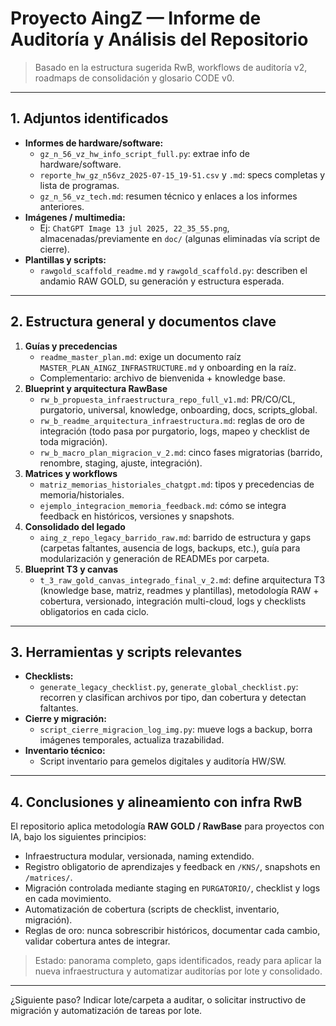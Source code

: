 # Proyecto AingZ — Informe de Auditoría y Análisis del Repositorio

> Basado en la estructura sugerida RwB, workflows de auditoría v2, roadmaps de consolidación y glosario CODE v0. 

---

## 1. Adjuntos identificados
- **Informes de hardware/software:**
  - `gz_n_56_vz_hw_info_script_full.py`: extrae info de hardware/software.
  - `reporte_hw_gz_n56vz_2025-07-15_19-51.csv` y `.md`: specs completas y lista de programas.
  - `gz_n_56_vz_tech.md`: resumen técnico y enlaces a los informes anteriores.
- **Imágenes / multimedia:**
  - Ej: `ChatGPT Image 13 jul 2025, 22_35_55.png`, almacenadas/previamente en `doc/` (algunas eliminadas vía script de cierre).
- **Plantillas y scripts:**
  - `rawgold_scaffold_readme.md` y `rawgold_scaffold.py`: describen el andamio RAW GOLD, su generación y estructura esperada.

---

## 2. Estructura general y documentos clave

1. **Guías y precedencias**  
   - `readme_master_plan.md`: exige un documento raíz `MASTER_PLAN_AINGZ_INFRASTRUCTURE.md` y onboarding en la raíz.  
   - Complementario: archivo de bienvenida + knowledge base.
2. **Blueprint y arquitectura RawBase**  
   - `rw_b_propuesta_infraestructura_repo_full_v1.md`: PR/CO/CL, purgatorio, universal, knowledge, onboarding, docs, scripts_global.  
   - `rw_b_readme_arquitectura_infraestructura.md`: reglas de oro de integración (todo pasa por purgatorio, logs, mapeo y checklist de toda migración).
   - `rw_b_macro_plan_migracion_v_2.md`: cinco fases migratorias (barrido, renombre, staging, ajuste, integración).
3. **Matrices y workflows**  
   - `matriz_memorias_historiales_chatgpt.md`: tipos y precedencias de memoria/historiales.  
   - `ejemplo_integracion_memoria_feedback.md`: cómo se integra feedback en históricos, versiones y snapshots.
4. **Consolidado del legado**  
   - `aing_z_repo_legacy_barrido_raw.md`: barrido de estructura y gaps (carpetas faltantes, ausencia de logs, backups, etc.), guía para modularización y generación de READMEs por carpeta.
5. **Blueprint T3 y canvas**
   - `t_3_raw_gold_canvas_integrado_final_v_2.md`: define arquitectura T3 (knowledge base, matriz, readmes y plantillas), metodología RAW + cobertura, versionado, integración multi-cloud, logs y checklists obligatorios en cada ciclo.

---

## 3. Herramientas y scripts relevantes
- **Checklists:**
  - `generate_legacy_checklist.py`, `generate_global_checklist.py`: recorren y clasifican archivos por tipo, dan cobertura y detectan faltantes.
- **Cierre y migración:**
  - `script_cierre_migracion_log_img.py`: mueve logs a backup, borra imágenes temporales, actualiza trazabilidad.
- **Inventario técnico:**
  - Script inventario para gemelos digitales y auditoría HW/SW.

---

## 4. Conclusiones y alineamiento con infra RwB

El repositorio aplica metodología **RAW GOLD / RawBase** para proyectos con IA, bajo los siguientes principios:

- Infraestructura modular, versionada, naming extendido.
- Registro obligatorio de aprendizajes y feedback en `/KNS/`, snapshots en `/matrices/`.
- Migración controlada mediante staging en `PURGATORIO/`, checklist y logs en cada movimiento.
- Automatización de cobertura (scripts de checklist, inventario, migración).
- Reglas de oro: nunca sobrescribir históricos, documentar cada cambio, validar cobertura antes de integrar.

> Estado: panorama completo, gaps identificados, ready para aplicar la nueva infraestructura y automatizar auditorías por lote y consolidado.

---

¿Siguiente paso? Indicar lote/carpeta a auditar, o solicitar instructivo de migración y automatización de tareas por lote.

